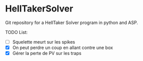 # HellTakerSolver

Git repository for a HellTaker Solver program in python and ASP.

TODO List:
- [ ] Squelette meurt sur les spikes
- [X] On peut perdre un coup en allant contre une box
- [X] Gérer la perte de PV sur les traps